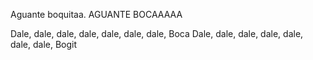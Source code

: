 Aguante boquitaa.
AGUANTE BOCAAAAA

Dale, dale, dale, dale, dale, dale, dale, Boca
Dale, dale, dale, dale, dale, dale, dale, Bogit

